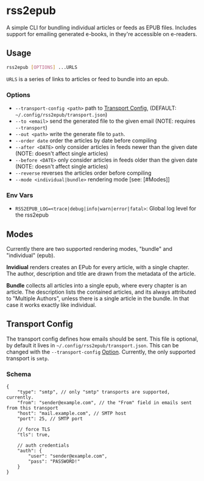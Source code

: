 # rss2epub

A simple CLI for bundling individual articles or feeds as EPUB files.
Includes support for emailing generated e-books, in they're accessible on e-readers.

## Usage

```sh
rss2epub [OPTIONS] ...URLS
```

`URLS` is a series of links to articles or feed to bundle into an epub.

### Options

- `--transport-config <path>` path to [Transport Config](#transport-config), (DEFAULT: `~/.config/rss2epub/transport.json`)
- `--to <email>` send the generated file to the given email (NOTE: requires `--transport`)
- `--out <path>` write the generate file to `path`.
- `--order date` order the articles by date before compiling
- `--after <DATE>` only consider articles in feeds newer than the given date (NOTE: doesn't affect single articles)
- `--before <DATE>` only consider articles in feeds older than the given date (NOTE: doesn't affect single articles)
- `--reverse` reverses the articles order before compiling
- `--mode <individual|bundle>` rendering mode [see: [#Modes]]

### Env Vars

- `RSS2EPUB_LOG=<trace|debug|info|warn|error|fatal>`: Global log level for the rss2epub

## Modes

Currently there are two supported rendering modes, "bundle" and "individual" (epub).

**Invidiual** renders creates an EPub for every article, with a single chapter. The author, description and title are drawn from the metadata of the article.

**Bundle** collects all articles into a single epub, where every chapter is an article. The description lists the contained articles, and its always attributed to "Multiple Authors", unless there is a single article in the bundle. In that case it works exactly like individual.

## Transport Config

The transport config defines how emails should be sent. This file is optional, by default it lives in `~/.config/rss2epub/transport.json`. This can be changed with the `--transport-config` [Option](#options).
Currently, the only supported transport is `smtp`.

### Schema

```json5
{
    "type": "smtp", // only "smtp" transports are supported, currently.
    "from": "sender@example.com", // the "From" field in emails sent from this transport
    "host": "mail.example.com", // SMTP host
    "port": 25, // SMTP port

    // force TLS
    "tls": true,

    // auth credentials
    "auth": {
        "user": "sender@example.com",
        "pass": "PASSWORD!"
    }
}
```
